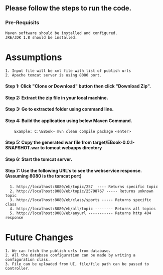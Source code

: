 ## Please follow the steps to run the code.
### Pre-Requisits
    Maven software should be installed and configured.
    JRE/JDK 1.8 should be installed.
    
Assumptions
===========
	1. Input file will be xml file with list of publish urls
	2. Apache tomcat server is using 8080 port.
	
#### Step 1: Click "Clone or Download" button then click "Download Zip".

#### Step 2: Extract the zip file in your local machine.

#### Step 3: Go to extracted folder using command line.

#### Step 4: Build the application using below Maven Command.
        Example: C:\EBook> mvn clean compile package <enter>
        
#### Step 5: Copy the generated war file from target/EBook-0.0.1-SNAPSHOT.war to tomcat webapps directory

#### Step 6: Start the tomcat server.

#### Step 7: Use the following URL's to see the webservice response.(Assuming 8080 is the tomcat port)

      1. http://localhost:8080/eb/topic/257  ---- Returns specific topic 
      2. http://localhost:8080/eb/topic/25798767 ----- Returns unknown topic
      3. http://localhost:8080/eb/class/sports ----- Returns specific class
      4. http://localhost:8080/eb/all/topic -------- Returns all topics
      5. http://localhost:8080/eb/anyurl ----------- Returns http 404 response

Future Changes
==============
	1. We can fetch the publish urls from database.
	2. All the database configuration can be made by writing a configuration class.
	3. File can be uploaded from UI, file/file path can be passed to Controller.
